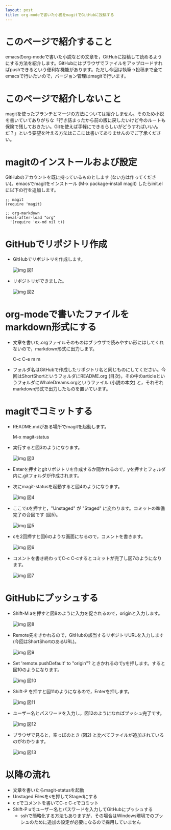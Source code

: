 ```yaml
---
layout: post
title: org-modeで書いた小説をmagitでGitHubに投稿する
---
```


# このページで紹介すること

emacsのorg-modeで書いた小説などの文章を，GitHubに投稿して読めるようにする方法を紹介します。GitHubにはブラウザでファイルをアップロードすればpushできるという便利な機能があります。ただし今回は執筆→投稿まで全てemacsで行いたいので，バージョン管理はmagitで行います。

# このページで紹介しないこと

magitを使ったブランチとマージの方法については紹介しません。そのため小説を書いていてありがちな「行き詰まったから前の版に戻したいけど今のルートも保険で残しておきたい。Gitを使えば手軽にできるらしいがどうすればいいんだ？」という要望を叶える方法はここには書いてありませんのでご了承ください。

# magitのインストールおよび設定

GitHubのアカウントを既に持っているものとします (ない方は作ってください)。emacsでmagitをインストール (M-x package-install magit) したらinit.elに以下の行を追加します。

    ;; magit
    (require 'magit)
    
    ;; org-markdown
    (eval-after-load "org"
      '(require 'ox-md nil t))

# GitHubでリポジトリ作成

-   GitHubでリポジトリを作成します。
    
    ![img](img/imgs20160831/01.png) 図1
-   リポジトリができました。
    
    ![img](img/imgs20160831/02.png) 図2

# org-modeで書いたファイルをmarkdown形式にする

-   文章を書いた.orgファイルそのものはブラウザで読みやすい形にはしてくれないので，markdown形式に出力します。

    C-c C-e m m

-   フォルダ名はGitHubで作成したリポジトリ名と同じものにしてください。今回はShortShortというフォルダにREADME.org (目次)，その中のarticleというフォルダにWhaleDreams.orgというファイル (小説の本文) と，それぞれmarkdown形式で出力したものを置いています。

# magitでコミットする

-   README.mdがある場所でmagitを起動します。

    M-x magit-status

-   実行すると図3のようになります。
    
    ![img](img/imgs20160831/03.png) 図3
-   Enterを押すとgitリポジトリを作成するか聞かれるので，yを押すとフォルダ内に.gitフォルダが作成されます。
-   次にmagit-statusを起動すると図4のようになります。
    
    ![img](img/imgs20160831/04.png) 図4
-   ここでsを押すと，"Unstaged" が "Staged" に変わります。コミットの準備完了の合図です (図5)。
    
    ![img](img/imgs20160831/05.png) 図5
-   cを2回押すと図6のような画面になるので，コメントを書きます。
    
    ![img](img/imgs20160831/06.png) 図6
-   コメントを書き終わってC-c C-cするとコミットが完了し図7のようになります。
    
    ![img](img/imgs20160831/07.png) 図7

# GitHubにプッシュする

-   Shift-M aを押すと図8のように入力を促されるので，originと入力します。
    
    ![img](img/imgs20160831/08.png) 図8
-   Remote先をきかれるので，GitHubの該当するリポジトリURLを入力します (今回はShortShortのあるURL)。
    
    ![img](img/imgs20160831/09.png) 図9
-   Set 'remote.pushDefault' to "origin"? ときかれるのでyを押します。すると図10のようになります。
    
    ![img](img/imgs20160831/10.png) 図10
-   Shift-P を押すと図11のようになるので，Enterを押します。
    
    ![img](img/imgs20160831/11.png) 図11
-   ユーザー名とパスワードを入力し，図12のようになればプッシュ完了です。
    
    ![img](img/imgs20160831/12.png) 図12
-   ブラウザで見ると，空っぽのとき (図2) と比べてファイルが追加されているのがわかります。
    
    ![img](img/imgs20160831/13.png) 図13

# 以降の流れ

-   文章を書いたらmagit-statusを起動
-   Unstaged Filesをsを押してStagedにする
-   c cでコメントを書いてC-c C-cでコミット
-   Shift-P uでユーザー名とパスワードを入力してGitHubにプッシュする
    -   sshで簡略化する方法もありますが，その場合はWindows環境でのプッシュのために追加の設定が必要になるので採用していません